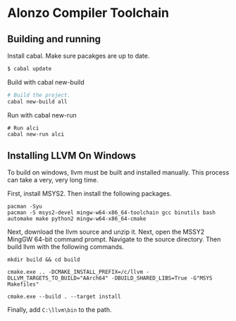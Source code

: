 # Alonzo Compiler Toolchain

## Building and running

Install cabal. Make sure pacakges are up to date.

```bash
$ cabal update
```

Build with cabal new-build

``` sh
# Build the project.
cabal new-build all
```

Run with cabal new-run

```
# Run alci
cabal new-run alci
```

## Installing LLVM On Windows

To build on windows, llvm must be built and installed manually. This process can take a very, very long time.

First, install MSYS2. Then install the following packages.

```
pacman -Syu
pacman -S msys2-devel mingw-w64-x86_64-toolchain gcc binutils bash automake make python2 mingw-w64-x86_64-cmake
```

Next, download the llvm source and unzip it. Next, open the MSSY2 MingGW 64-bit command prompt. Navigate to the source directory. Then build llvm with the following commands.

```
mkdir build && cd build

cmake.exe .. -DCMAKE_INSTALL_PREFIX=/c/llvm -DLLVM_TARGETS_TO_BUILD="AArch64" -DBUILD_SHARED_LIBS=True -G"MSYS Makefiles"

cmake.exe --build . --target install
```

Finally, add `C:\llvm\bin` to the path.